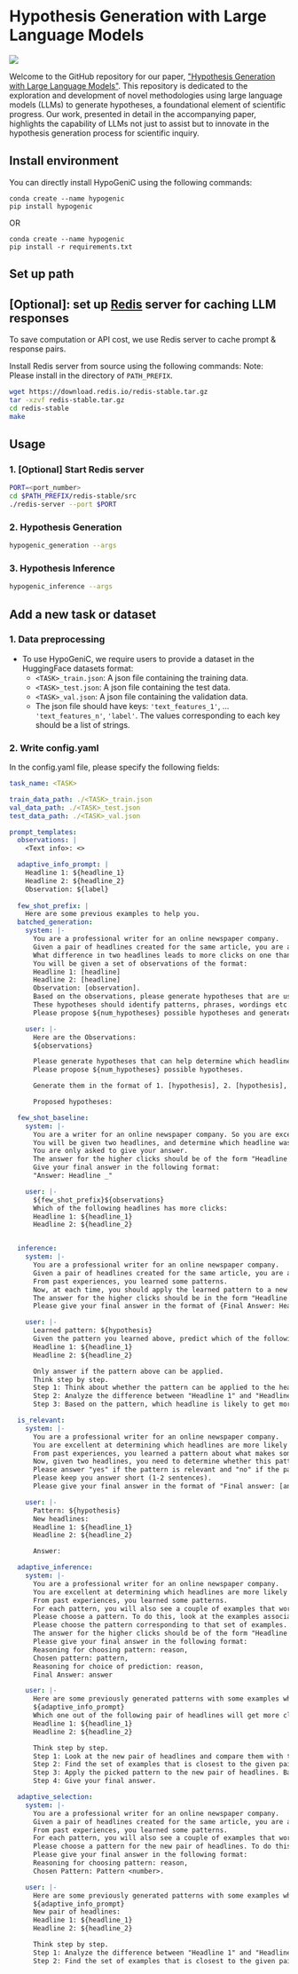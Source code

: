# Hypothesis Generation with Large Language Models

![](hypogenic_figure1_large_font.jpg)

Welcome to the GitHub repository for our paper, ["Hypothesis Generation with Large Language Models"](https://arxiv.org/abs/2404.04326). This repository is dedicated to the exploration and development of novel methodologies using large language models (LLMs) to generate hypotheses, a foundational element of scientific progress. Our work, presented in detail in the accompanying paper, highlights the capability of LLMs not just to assist but to innovate in the hypothesis generation process for scientific inquiry.


## Install environment
You can directly install HypoGeniC using the following commands:
```
conda create --name hypogenic
pip install hypogenic
```
OR
```
conda create --name hypogenic
pip install -r requirements.txt
```

## Set up path

## [Optional]: set up [Redis](https://redis.io) server for caching LLM responses
To save computation or API cost, we use Redis server to cache prompt & response pairs.

Install Redis server from source using the following commands:
Note: Please install in the directory of `PATH_PREFIX`.
```bash
wget https://download.redis.io/redis-stable.tar.gz
tar -xzvf redis-stable.tar.gz
cd redis-stable
make
```

## Usage

### 1. [Optional] Start Redis server
```bash
PORT=<port_number>
cd $PATH_PREFIX/redis-stable/src
./redis-server --port $PORT
```

### 2. Hypothesis Generation
```bash
hypogenic_generation --args
```

### 3. Hypothesis Inference
```bash
hypogenic_inference --args
```

## Add a new task or dataset

### 1. Data preprocessing
- To use HypoGeniC, we require users to provide a dataset in the HuggingFace datasets format:
    - `<TASK>_train.json`: A json file containing the training data. 
    - `<TASK>_test.json`: A json file containing the test data. 
    - `<TASK>_val.json`: A json file containing the validation data. 
    - The json file should have keys: `'text_features_1'`, ... `'text_features_n'`, `'label'`. The values corresponding to each key should be a list of strings.

### 2. Write config.yaml
In the config.yaml file, please specify the following fields:
```yaml
task_name: <TASK>

train_data_path: ./<TASK>_train.json
val_data_path: ./<TASK>_test.json
test_data_path: ./<TASK>_val.json

prompt_templates:
  observations: |
    <Text info>: <>

  adaptive_info_prompt: |
    Headline 1: ${headline_1}
    Headline 2: ${headline_2}
    Observation: ${label}
    
  few_shot_prefix: |
    Here are some previous examples to help you.
  batched_generation:
    system: |-
      You are a professional writer for an online newspaper company. 
      Given a pair of headlines created for the same article, you are asked to determine which will get more clicks. It is likely that the pair of headlines shares similarities, so please focus on their differences. 
      What difference in two headlines leads to more clicks on one than the other?
      You will be given a set of observations of the format:
      Headline 1: [headline]
      Headline 2: [headline]
      Observation: [observation].
      Based on the observations, please generate hypotheses that are useful for explaining why one headline out of the pair gets more clicked than the other.
      These hypotheses should identify patterns, phrases, wordings etc. that occur across the provided examples. They should also be generalizable to new instances.
      Please propose ${num_hypotheses} possible hypotheses and generate them in the format of 1. [hypothesis], 2. [hypothesis], ... ${num_hypotheses}. [hypothesis].

    user: |-
      Here are the Observations:
      ${observations}

      Please generate hypotheses that can help determine which headlines have more clicks.
      Please propose ${num_hypotheses} possible hypotheses.

      Generate them in the format of 1. [hypothesis], 2. [hypothesis], ... ${num_hypotheses}. [hypothesis]. 

      Proposed hypotheses:

  few_shot_baseline:
    system: |-
      You are a writer for an online newspaper company. So you are excellent at determining which headlines are more likely to cause users to click on the article.
      You will be given two headlines, and determine which headline was clicked more often.
      You are only asked to give your answer.
      The answer for the higher clicks should be of the form "Headline _" where _ is either 1 or 2. 
      Give your final answer in the following format:
      "Answer: Headline _"

    user: |-
      ${few_shot_prefix}${observations}
      Which of the following headlines has more clicks:
      Headline 1: ${headline_1}
      Headline 2: ${headline_2}


  inference:
    system: |-
      You are a professional writer for an online newspaper company. 
      Given a pair of headlines created for the same article, you are asked to determine which will get more clicks. It is likely that the pair of headlines shares similarities, so please focus on their differences. 
      From past experiences, you learned some patterns.
      Now, at each time, you should apply the learned pattern to a new pair of headlines that are created for a new article and determine which headline gets clicked more.
      The answer for the higher clicks should be in the form "Headline _" where _ is either 1 or 2.
      Please give your final answer in the format of {Final Answer: Headline _.}

    user: |-
      Learned pattern: ${hypothesis}
      Given the pattern you learned above, predict which of the following headlines will get more clicks:
      Headline 1: ${headline_1}
      Headline 2: ${headline_2}

      Only answer if the pattern above can be applied.
      Think step by step.
      Step 1: Think about whether the pattern can be applied to the headlines.
      Step 2: Analyze the difference between "Headline 1" and "Headline 2".
      Step 3: Based on the pattern, which headline is likely to get more clicks?

  is_relevant:
    system: |-
      You are a professional writer for an online newspaper company. 
      You are excellent at determining which headlines are more likely to attract users to click on the article.
      From past experiences, you learned a pattern about what makes some headlines more clicked than others.  
      Now, given two headlines, you need to determine whether this pattern is relevant or not.
      Please answer "yes" if the pattern is relevant and "no" if the pattern is not relevant.
      Please keep you answer short (1-2 sentences).
      Please give your final answer in the format of "Final answer: [answer].

    user: |-
      Pattern: ${hypothesis}
      New headlines:
      Headline 1: ${headline_1}
      Headline 2: ${headline_2}

      Answer:

  adaptive_inference:
    system: |-
      You are a professional writer for an online newspaper company.
      You are excellent at determining which headlines are more likely to be clicked by users.
      From past experiences, you learned some patterns.
      For each pattern, you will also see a couple of examples that worked for each pattern.
      Please choose a pattern. To do this, look at the examples associated with each pattern, and find which set of the examples are closest to the given pair of headlines. 
      Please choose the pattern corresponding to that set of examples.
      The answer for the higher clicks should be of the form "Headline _" where _ is either 1 or 2. 
      Please give your final answer in the following format:
      Reasoning for choosing pattern: reason,
      Chosen pattern: pattern,
      Reasoning for choice of prediction: reason,
      Final Answer: answer

    user: |-
      Here are some previously generated patterns with some examples where it predicted which one of the pair of headlines got more clicks.
      ${adaptive_info_prompt}
      Which one out of the following pair of headlines will get more clicks?
      Headline 1: ${headline_1}
      Headline 2: ${headline_2}

      Think step by step.
      Step 1: Look at the new pair of headlines and compare them with the examples associated with each pattern.
      Step 2: Find the set of examples that is closest to the given pair of headlines, and pick the pattern associated with that set of examples.
      Step 3: Apply the picked pattern to the new pair of headlines. Based on that pattern, think about which one out of the pair of headlines will get more clicks.
      Step 4: Give your final answer.

  adaptive_selection:
    system: |-
      You are a professional writer for an online newspaper company. 
      Given a pair of headlines created for the same article, you are asked to determine which will get more clicks. It is likely that the pair of headlines shares similarities, so please focus on their differences. 
      From past experiences, you learned some patterns.
      For each pattern, you will also see a couple of examples that worked for each pattern.
      Please choose a pattern for the new pair of headlines. To do this, look at the examples associated with each pattern, and find which set of the examples are closest to the given pair of headlines. And then choose the pattern corresponding to that set of examples.
      Please give your final answer in the following format:
      Reasoning for choosing pattern: reason,
      Chosen Pattern: Pattern <number>.

    user: |-
      Here are some previously generated patterns with some examples where they predicted the proper headline with more clicks.
      ${adaptive_info_prompt}
      New pair of headlines:
      Headline 1: ${headline_1}
      Headline 2: ${headline_2}

      Think step by step.
      Step 1: Analyze the difference between "Headline 1" and "Headline 2".
      Step 2: Find the set of examples that is closest to the given pair of headlines, and pick the pattern associated with that set of examples.
```
    



